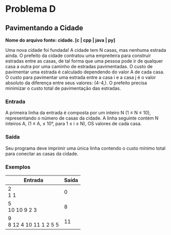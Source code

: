 # Problema D

## Pavimentando a Cidade

**Nome do arquivo fonte: cidade. [c | cpp | java | py]**

Uma nova cidade foi fundada! A cidade tem N casas, mas nenhuma estrada ainda. O prefeito da cidade contratou uma empreiteira para construir estradas entre as casas, de tal forma que uma pessoa pode ir de qualquer casa a outra por uma caminho de estradas pavimentadas. O custo de pavimentar uma estrada é calculado dependendo do valor A de cada casa. O custo para pavimentar uma estrada entre a casa i e a casa j é o valor absoluto da diferença entre seus valores: (4-4,). O prefeito precisa minimizar o custo total de pavimentação das estradas.

### Entrada

A primeira linha da entrada é composta por um inteiro N (1 ≤ N ≤ 10), representando o número de casas da cidade. A linha seguinte contém N inteiros A, (1 ≤ A, ≤ 10°, para 1 ≤ i ≤ N), OS valores de cada casa.

### Saída

Seu programa deve imprimir uma única linha contendo o custo mínimo total para conectar as casas da cidade.

### Exemplos

| Entrada                    | Saída |
|----------------------------|-------|
| 2<br> 1 1                  | 0     |
| 5<br> 10 10 9 2 3          | 8     |
| 9<br> 8 12 4 10 11 1 2 5 5 | 11    |

